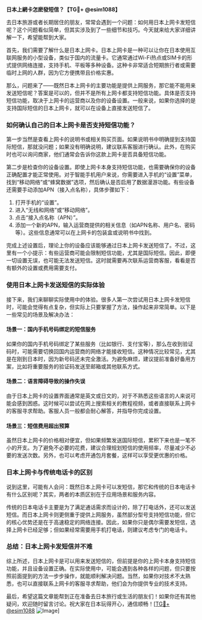 **日本上網卡怎麽發短信？【TG💪+ @esim1088】**

去日本旅游或者长期居住的朋友，常常会遇到一个问题：如何用日本上网卡发短信呢？这个问题看似简单，但其实涉及到了一些细节和技巧。今天就来给大家详细讲解一下，希望能帮到大家。

首先，我们需要了解什么是日本上网卡。日本上网卡是一种可以让你在日本使用互联网服务的小型设备，类似于国内的流量卡。它通常通过Wi-Fi热点或SIM卡的形式提供网络连接，支持手机、平板等多种设备。这种卡非常适合短期旅行者或需要临时上网的人群，因为它方便携带且价格实惠。

那么，问题来了——既然日本上网卡的主要功能是提供上网服务，那它能不能用来发送短信呢？答案是可以的，但并不是所有上网卡都支持短信功能。具体是否支持短信功能，取决于上网卡的运营商以及你的设备设置。一般来说，如果你选择的是支持国际短信的日本上网卡，就可以在设备上直接发送短信了。

### **如何确认自己的日本上网卡是否支持短信功能？**

第一步当然是查看上网卡的说明书或相关购买页面。如果说明书中明确提到支持国际短信，那就没问题；如果没有明确说明，建议联系客服进行确认。此外，在购买时也可以询问商家，他们通常会告诉你这款上网卡是否具备短信功能。

第二步是检查你的设备设置。即使上网卡本身支持短信功能，也需要确保你的设备正确配置才能正常使用。对于智能手机用户来说，你需要进入手机的“设置”菜单，找到“移动网络”或“蜂窝数据”选项，然后确认是否启用了数据漫游功能。有些设备还需要手动添加APN（接入点名称），具体步骤如下：

1. 打开手机的“设置”。
2. 进入“无线和网络”或“移动网络”。
3. 点击“接入点名称（APN）”。
4. 添加一个新的APN，输入运营商提供的相关信息（如APN名称、用户名、密码等）。这些信息通常可以在上网卡的包装盒或说明书中找到。

完成上述设置后，理论上你的设备应该能够通过日本上网卡发送短信了。不过，这里有一个小提示：有些运营商可能会限制短信功能，尤其是国际短信。因此，即便一切设置无误，也可能无法发送短信。这时就需要再次联系运营商客服，看看是否有额外的设置或费用需要支付。

### **使用日本上网卡发送短信的实际体验**

接下来，我们来聊聊实际使用中的体验。很多人第一次尝试用日本上网卡发短信时，可能会觉得有点复杂，但实际上只要掌握了方法，操作起来非常简单。以下是一些常见的场景及解决办法：

#### **场景一：国内手机号码绑定的短信服务**
如果你的国内手机号码绑定了某些服务（比如银行、支付宝等），那么在收到验证码时，可能需要切换回国内运营商的网络才能接收短信。这种情况比较常见，尤其是在刚到日本时，因为新号码还未完全激活。为避免麻烦，建议提前准备好备用方案，比如将重要服务的验证码发送至邮箱或其他联系方式。

#### **场景二：语言障碍导致的操作失误**
由于日本上网卡的设置界面通常是英文或日文的，对于不熟悉这些语言的人来说可能会感到困惑。这时候可以尝试在网上搜索相关的教程视频，或者直接联系上网卡的客服寻求帮助。客服人员一般都会耐心解答，并指导你完成设置。

#### **场景三：短信费用超出预算**
虽然日本上网卡的价格相对便宜，但如果频繁发送国际短信，累积下来也是一笔不小的开支。为了避免不必要的花费，建议合理规划短信的使用频率，尽量减少不必要的发送次数。另外，也可以考虑开通包月套餐，这样可以享受更优惠的价格。

### **日本上网卡与传统电话卡的区别**

说到这里，可能有人会问：既然日本上网卡可以发短信，那它和传统的日本电话卡有什么区别呢？其实，两者的本质区别在于应用场景和服务内容。

传统的日本电话卡主要是为了满足通话需求而设计的，除了打电话外，还可以发送短信。而日本上网卡则更侧重于提供上网服务，虽然部分型号支持短信功能，但它的核心优势还是在于高速稳定的网络连接。因此，如果你只是偶尔需要发短信，选择上网卡已经足够；但如果经常需要用手机打电话，则建议考虑专门的电话卡。

### **总结：日本上网卡发短信并不难**

综上所述，日本上网卡是可以用来发送短信的，但前提是你的上网卡本身支持短信功能，并且设备设置正确。在实际使用中，可能会遇到各种各样的问题，但只要按照前面提到的方法一步步操作，就能顺利解决问题。当然，如果你对技术不太熟悉，也可以直接联系上网卡的客服寻求帮助，他们会为你提供专业的技术支持。

最后，希望这篇文章能帮到正在准备去日本旅行或生活的朋友们！如果你还有其他疑问，欢迎随时留言讨论。祝大家在日本玩得开心，通信顺畅！[[TG💪+ @esim1088](https://t.me/s/esim1088) ![Image](https://i.postimg.cc/4NQfJmqS/Snipaste-2025-05-13-00-14-12.png)]